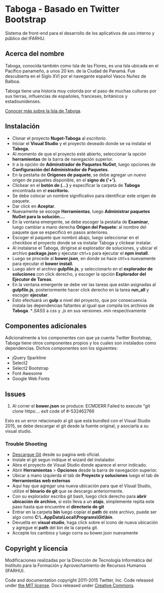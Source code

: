 # Taboga - Basado en Twitter Bootstrap

Sistema de front-end para el desarrollo de los aplicativos de uso interno y público del IFARHU.

## Acerca del nombre

Taboga, conocida también como Isla de las Flores, es una Isla ubicada en el Pacífico panameño, a unos 20 km. de la Ciudad de Panamá. Fue descubierta en el Siglo XVI por el navegante español Vasco Nuñez de Balboa.

Taboga tiene una historia muy colorida por el paso de muchas culturas por sus tierras, influencias de españoles, franceses, británicos y estadounidenses.

[Conocer más sobre la Isla de Taboga](https://es.wikipedia.org/wiki/Isla_de_Taboga).

## Instalación

* Clonar el proyecto **Nuget-Taboga** al *escritorio*.
* Iniciar el **Visual Studio** y el proyecto deseado donde se va instalar el **Taboga**.
* Al momento de que el proyecto esté abierto, seleccionar la opción **herramientas** de la barra de navegación superior.
* Ir a la opción de **Adminstrador de Paquetes NuGet**, luego opciones de **Configuración del Administrador de Paquetes**.
* En la pestaña de **Orígenes de paquete**, se debe agregar un nuevo origen de paquetes disponible, en el **signo de ('+').**
* Clickear en el **botón de (...)** y especificar la carpeta de **Taboga** encontrada en el **escritorio.**
* Se debe colocar un nombre significativo para identificar este origen de paquete.
* Dar click en **Aceptar**.
* Nuevamente se escoge **Herramientas**, luego **Administrar paquetes NuGet para la solución...**.
* En la ventana emergente, se debe escoger la pestaña de **Examinar**, luego cambiar a mano derecha **Origen del Paquete:** al nombre del paquete que se especificó en pasos anteriores.
* Escoger el paquete que nombró abajo, luego seleccionar en el checkbox el proyecto donde se va instalar Taboga y clickear instalar.
* Al instalarse el Taboga, dirigirse al explorador de soluciones, y ubicar el archivo **package.json** y ejecutar ctrl+s para ejecutar el **npm install**.
* Luego se procede al **bower.json**, en donde se hace ctrl+s nuevamente para ejecutar el **bower install**.
* Luego abrir el archivo **gulpfile.js**, y seleccionarlo en el **explorador de soluciones** con click derecho, y escoger la opción **Explorador del Ejecutor de Tareas**.
* En la ventana emergente se debe ver las tareas que están asignadas al **gulpfile.js**, posteriormente hacer click derecho en la tarea **run_all** y escoger **ejecutar**.
* Esto efectuará un **gulp** a nivel del proyecto, que por consecuencia instala las dependencias faltantes al igual que compila los archivos de **Taboga**. **.SASS* a css y *.js* en sus versiones .min respectivamente

## Componentes adicionales

Adicionalmente a los componentes con que ya cuenta Twitter Bootstrap, Taboga tiene otros componentes propios y los cuales son instalados como dependencias. Dichos componentes son los siguientes:

* jQuery Sparkline
* Select2
* Select2 Bootstrap
* Font Awesome
* Google Web Fonts

## Issues
1. Al correr el **bower.json** se produce: ECMDERR Failed to execute "git clone https:… exit code of #-532462766

Esto es un error relacionado al git que está bundled con el Visual Studio 2015, se debe descargar el git desde la fuente original, y asociarla a su visual studio.

### Trouble Shooting
* [Descargue Git](https://git-scm.com/downloads) desde su pagina web oficial.
* Instale el git segun indique el wizard del instalador.
* Abra el proyecto de Visual Studio donde aparece el error indicado.
* Abrir **Herramientas** > **Opciones** desde la barra de navegación superior.
* Ubicar a mano izquierda el tab de **Proyecto y soluciones** luego el tab de **Herramientas web externas**
* Aquí hay que agregar una nueva ubicación para que el Visual Studio, utilize el **binario de git** que se descargo anteriormente.
* Con su explorador escriba git bash, luego click derecho para **abrir ubicación de archivo**, si esto lleva a un **atajo**, simplemente repita este paso hasta que encuentre el **directorio de git**
* Entrar en la carpeta **bin** luego copiar el **path** de este archivo, puede ser algo como **C:\\..AppData\Local\Programs\Git\bin**.
* Devuelta en **visual studio**, haga click sobre el icono de nueva ubicación y agregue el **path** del bin de la carpeta git.
* Accepte los cambios y luego corra su bower.json nuevamente

## Copyright y licencia

Modificaciones realizadas por la Dirección de Tecnología Informática del Instituto para la Formación y Aprovechamiento de Recursos Humanos (IFARHU).

Code and documentation copyright 2011-2015 Twitter, Inc. Code released under [the MIT license](https://github.com/twbs/bootstrap/blob/master/LICENSE). Docs released under [Creative Commons](https://github.com/twbs/bootstrap/blob/master/docs/LICENSE).